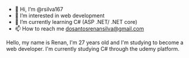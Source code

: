 - 👋 Hi, I’m @rsilva167
- 👀 I’m interested in web development
- 🌱 I’m currently learning C# (ASP .NET/ .NET core)
- 📫 How to reach me dosantosrenansilva@gmail.com

Hello, my name is Renan, I'm 27 years old and I'm studying to become a web developer. I'm currently studying C# through the udemy platform.
<!---
rsilva167/rsilva167 is a ✨ special ✨ repository because its `README.md` (this file) appears on your GitHub profile.
You can click the Preview link to take a look at your changes.
--->
